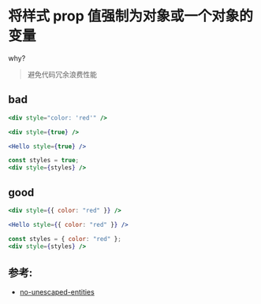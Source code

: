 # 将样式 prop 值强制为对象或一个对象的变量

why?

> 避免代码冗余浪费性能

## bad

```jsx
<div style="color: 'red'" />

<div style={true} />

<Hello style={true} />

const styles = true;
<div style={styles} />
```

## good

```jsx
<div style={{ color: "red" }} />

<Hello style={{ color: "red" }} />

const styles = { color: "red" };
<div style={styles} />
```

## 参考:

- [no-unescaped-entities](https://github.com/jsx-eslint/eslint-plugin-react/blob/c42b624d0fb9ad647583a775ab9751091eec066f/docs/rules/no-unescaped-entities)
